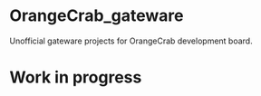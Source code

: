 # OrangeCrab_gateware
Unofficial gateware projects for OrangeCrab development board.

# Work in progress
